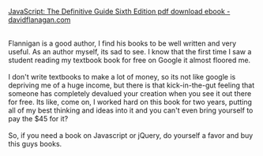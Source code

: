 <!--
.. title: JavaScript The Definitive Guide Sixth Edition pdf download ebook - davidflanagan.com
.. date: 2011/04/26
.. slug: javascript-the-definitive-guide-sixth-edition-pdf-download-ebook-davidflanagan-c
.. tags: 
.. link: 
.. description: 
-->


<a href="http://www.davidflanagan.com/2011/04/javascript-the-1.html">JavaScript: The Definitive Guide Sixth Edition pdf download ebook - davidflanagan.com</a><div><br /></div><div>Flannigan is a good author, I find his books to be well written and very useful.  As an author myself, its sad to see.  I know that the first time I saw a student reading my textbook book for free on Google it almost floored me.  </div><div><br /></div><div>I don't write textbooks to make a lot of money, so its not like google is depriving me of a huge income, but there is that kick-in-the-gut feeling that someone has completely devalued your creation when you see it out there for free.  Its like, come on, I worked hard on this book for two years, putting all of my best thinking and ideas into it and you can't even bring  yourself to pay the $45 for it?</div><div><br /></div><div>So, if you need a book on Javascript or jQuery, do yourself a favor and buy this guys books.</div><div class="blogger-post-footer"><img width='1' height='1' src='https://blogger.googleusercontent.com/tracker/2759017781463016019-433157051186815373?l=blog.bonelakesoftware.com' alt='' /></div>
